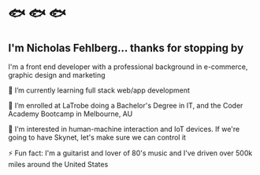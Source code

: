 # 	🐟	🐟	🐟
## I'm Nicholas Fehlberg... thanks for stopping by

I'm a front end developer with a professional background in e-commerce, graphic design and marketing

🔭 I’m currently learning full stack web/app development

🌱 I’m enrolled at LaTrobe doing a Bachelor's Degree in IT, and the Coder Academy Bootcamp in Melbourne, AU

💬 I'm interested in human-machine interaction and IoT devices. If we're going to have Skynet, let's make sure we can control it

⚡ Fun fact: I'm a guitarist and lover of 80's music and I've driven over 500k miles around the United States

